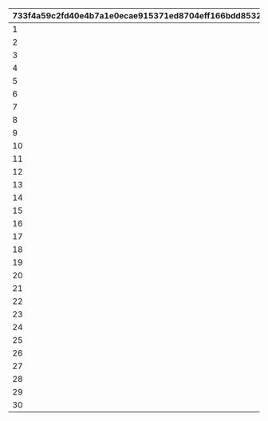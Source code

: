 |733f4a59c2fd40e4b7a1e0ecae915371ed8704eff166bdd8532fee2e55f61a02|cac52146ce8d6dc1f7a32f48cdb1dc3c62a7a40619ca8cf1ac256be0385f17ca|5dd8941d23e76f987c179d7aadc483cc5d0ef93fd700cd0f2762818eed92b978|39dea5ac83ee4a8773ac516910b4e8642ce3c20cef317449e7f15858e772bb5d|a4043c495d82081f5ea0679ef16a674b79d07946ae4217e1c6d712677a9ddfb2|7360674b6d8d374bb79ec78a9393e5a9a8200b0db1481de7c2187789414351e5|441c739a62bf33f69dd1475842cdd0a415f46a482203c081e746960b7345e229|3a64499252a3513c4cbfa42757ed104864e7b4594a06facfaf3a11d432ca96a3|c7268ece545ee37f8904e4571c509340e98e7bc726d560c4146089766e1c5084|
| --- | --- | --- | --- | --- | --- | --- | --- | --- |
|1|1|0|1|2020/06/27 5:00:00|2020/07/08 4:59:59|0|0|0|
|2|2|0|1|2020/09/15 5:00:00|2020/09/29 4:59:59|0|0|0|
|3|3|0|1|2021/01/08 5:00:00|2021/01/22 4:59:59|0|0|0|
|4|4|0|1|2021/03/01 5:00:00|2021/03/15 4:59:59|1|0|0|
|5|5|0|0|2021/03/15 5:00:00|2021/04/17 4:59:59|1|4|14|
|6|6|0|1|2021/08/21 5:00:00|2021/09/07 4:59:59|1|0|0|
|7|7|0|1|2021/12/20 5:00:00|2022/01/03 15:59:59|1|0|0|
|8|8|0|1|2022/01/28 5:00:00|2022/02/12 4:59:59|1|0|0|
|9|9|0|1|2022/04/30 5:00:00|2022/05/07 4:59:59|1|0|0|
|10|10|0|1|2022/08/15 5:00:00|2022/09/01 4:59:59|1|0|0|
|11|11|0|1|2022/11/10 5:00:00|2022/11/17 4:59:59|1|0|0|
|12|12|0|0|2022/11/17 5:00:00|2022/11/30 4:59:59|1|11|7|
|13|13|0|1|2022/12/21 5:00:00|2023/01/04 4:59:59|1|0|0|
|14|14|0|0|2023/01/04 5:00:00|2023/01/31 4:59:59|1|13|14|
|15|15|0|1|2023/02/15 5:00:00|2023/03/01 4:59:59|1|0|0|
|16|16|0|0|2023/03/01 5:00:00|2023/03/31 4:59:59|1|15|14|
|17|17|0|1|2023/04/28 5:00:00|2023/05/08 4:59:59|1|0|0|
|18|18|0|1|2023/08/15 5:00:00|2023/09/01 4:59:59|1|0|0|
|19|19|0|0|2023/09/01 5:00:00|2023/09/30 4:59:59|1|18|17|
|20|20|0|1|2023/11/03 5:00:00|2023/11/10 4:59:59|1|0|0|
|21|21|0|0|2023/11/10 5:00:00|2023/11/30 4:59:59|1|20|7|
|22|22|0|1|2023/12/20 5:00:00|2024/01/02 4:59:59|1|0|0|
|23|23|0|0|2024/01/02 5:00:00|2024/01/29 4:59:59|1|22|13|
|24|24|0|1|2024/02/18 5:00:00|2024/03/03 4:59:59|1|0|0|
|25|25|0|0|2024/03/03 5:00:00|2024/04/02 4:59:59|1|24|14|
|26|26|0|1|2024/04/17 5:00:00|2024/04/27 4:59:59|1|0|0|
|27|27|0|1|2024/08/15 5:00:00|2024/09/01 4:59:59|1|0|0|
|28|28|0|1|2024/10/15 5:00:00|2024/10/22 4:59:59|1|0|0|
|29|29|0|1|2024/12/23 5:00:00|2025/01/04 4:59:59|1|0|0|
|30|30|0|1|2025/02/13 5:00:00|2025/02/27 4:59:59|1|0|0|